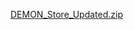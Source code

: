 [DEMON_Store_Updated.zip](https://github.com/user-attachments/files/19826809/DEMON_Store_Updated.zip)
